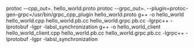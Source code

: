 protoc --cpp_out=. hello_world.proto
protoc --grpc_out=. --plugin=protoc-gen-grpc=/usr/bin/grpc_cpp_plugin hello_world.proto
g++ -o hello_world hello_world.cpp hello_world.pb.cc hello_world.grpc.pb.cc -lgrpc++ -lprotobuf -lgpr -labsl_synchronization
g++ -o hello_world_client hello_world_client.cpp hello_world.pb.cc hello_world.grpc.pb.cc -lgrpc++ -lprotobuf -lgpr -labsl_synchronization
